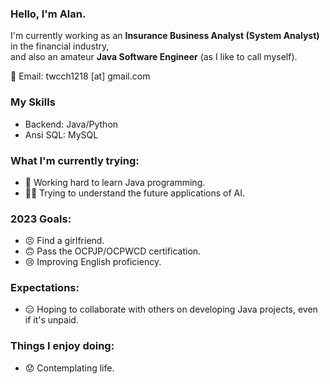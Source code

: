 ### Hello, I'm Alan.

I'm currently working as an **Insurance Business Analyst (System Analyst)** in the financial industry,  
and also an amateur **Java Software Engineer** (as I like to call myself).

📧 Email: twcch1218 [at] gmail.com

### My Skills
 - Backend: Java/Python
 - Ansi SQL: MySQL

### What I'm currently trying:
 - 🤪 Working hard to learn Java programming.
 - 😵‍💫 Trying to understand the future applications of AI.

### 2023 Goals:
 - 😣 Find a girlfriend.
 - 🙃 Pass the OCPJP/OCPWCD certification.
 - 😢 Improving English proficiency.

### Expectations:
 - 😑 Hoping to collaborate with others on developing Java projects, even if it's unpaid.

### Things I enjoy doing:
 - 😟 Contemplating life.